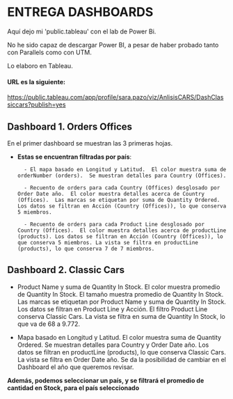 # ENTREGA DASHBOARDS

Aquí dejo mi 'public.tableau' con el lab de Power Bi. 

No he sido capaz de descargar Power BI, a pesar de haber probado tanto con Parallels como con UTM. 

Lo elaboro en Tableau. 

#### URL es la siguiente:

https://public.tableau.com/app/profile/sara.pazo/viz/AnlisisCARS/DashClassiccars?publish=yes


## Dashboard 1. Orders Offices

En el primer dashboard se muestran las 3 primeras hojas. 

- **Estas se encuentran filtradas por país**: 
    
        - El mapa basado en Longitud y Latitud.  El color muestra suma de orderNumber (orders).  Se muestran detalles para Country (Offices).
      
        - Recuento de orders para cada Country (Offices) desglosado por Order Date año.  El color muestra detalles acerca de Country (Offices).  Las marcas se etiquetan por suma de Quantity Ordered. Los datos se filtran en Acción (Country (Offices)), lo que conserva 5 miembros.

        - Recuento de orders para cada Product Line desglosado por Country (Offices).  El color muestra detalles acerca de productLine (products). Los datos se filtran en Acción (Country (Offices)), lo que conserva 5 miembros. La vista se filtra en productLine (products), lo que conserva 7 de 7 miembros.


## Dashboard 2. Classic Cars

- Product Name y suma de Quantity In Stock.  El color muestra promedio de Quantity In Stock.  El tamaño muestra promedio de Quantity In Stock.  Las marcas se etiquetan por Product Name y suma de Quantity In Stock. Los datos se filtran en Product Line y Acción. El filtro Product Line conserva Classic Cars. La vista se filtra en suma de Quantity In Stock, lo que va de 68 a 9.772.

- Mapa basado en Longitud y Latitud.  El color muestra suma de Quantity Ordered.  Se muestran detalles para Country y Order Date año. Los datos se filtran en productLine (products), lo que conserva Classic Cars. La vista se filtra en Order Date año. 
Se da la posibilidad de cambiar en el Dashboard el año que queremos revisar. 


**Además, podemos seleccionar un país, y se filtrará el promedio de cantidad en Stock, para el país seleccionado**
